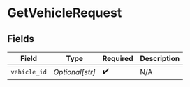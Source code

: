 # GetVehicleRequest


## Fields

| Field              | Type               | Required           | Description        |
| ------------------ | ------------------ | ------------------ | ------------------ |
| `vehicle_id`       | *Optional[str]*    | :heavy_check_mark: | N/A                |